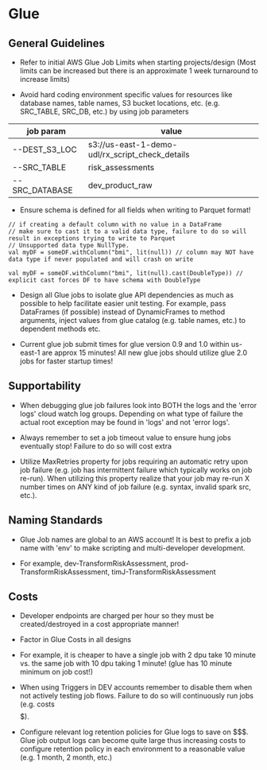 # Glue

## General Guidelines
* Refer to initial AWS Glue Job Limits when starting projects/design (Most limits can be increased but there is an approximate 1 week turnaround to increase limits)

* Avoid hard coding environment specific values for resources like database names, table names, S3 bucket locations, etc. (e.g. SRC_TABLE, SRC_DB, etc.) by using job parameters

 |job param| value |
 | -- | -- |
 |--DEST_S3_LOC|	s3://us-east-1-demo-udl/rx_script_check_details|
 |--SRC_TABLE	|risk_assessments|
 |--SRC_DATABASE|dev_product_raw|

* Ensure schema is defined for all fields when writing to Parquet format!

 ```
 // if creating a default column with no value in a DataFrame
 // make sure to cast it to a valid data type, failure to do so will result in exceptions trying to write to Parquet
 // Unsupported data type NullType.
 val myDF = someDF.withColumn("bmi", lit(null)) // column may NOT have data type if never populated and will crash on write

 val myDF = someDF.withColumn("bmi", lit(null).cast(DoubleType)) // explicit cast forces DF to have schema with DoubleType
 ```

* Design all Glue jobs to isolate glue API dependencies as much as possible to help facilitate easier unit testing. For example, pass DataFrames (if possible) instead of DynamicFrames to method arguments, inject values from glue catalog (e.g. table names, etc.) to dependent methods etc.

* Current glue job submit times for glue version 0.9 and 1.0 within us-east-1 are approx 15 minutes! All new glue jobs should utilize glue 2.0 jobs for faster startup times!

## Supportability
* When debugging glue job failures look into BOTH the logs and the 'error logs' cloud watch log groups. Depending on what type of failure the actual root exception may be found in 'logs' and not 'error logs'.

* Always remember to set a job timeout value to ensure hung jobs eventually stop! Failure to do so will cost extra $$$$

* Utilize MaxRetries property for jobs requiring an automatic retry upon job failure (e.g. job has intermittent failure which typically works on job re-run). When utilizing this property realize that your job may re-run X number times on ANY kind of job failure (e.g. syntax, invalid spark src, etc.).

## Naming Standards
* Glue Job names are global to an AWS account! It is best to prefix a job name with 'env' to make scripting and multi-developer development.
 - For example, dev-TransformRiskAssessment, prod-TransformRiskAssessment, timJ-TransformRiskAssessment

## Costs
* Developer endpoints are charged per hour so they must be created/destroyed in a cost appropriate manner!

* Factor in Glue Costs in all designs
 - For example, it is cheaper to have a single job with 2 dpu take 10 minute vs. the same job with 10 dpu taking 1 minute! (glue has 10 minute minimum on job cost!)

 * When using Triggers in DEV accounts remember to disable them when not actively testing job flows.  Failure to do so will continuously run jobs (e.g. costs $$$$$).

 * Configure relevant log retention policies for Glue logs to save on $$$. Glue job output logs can become quite large thus increasing costs to configure retention policy in each environment to a reasonable value (e.g. 1 month, 2 month, etc.)
